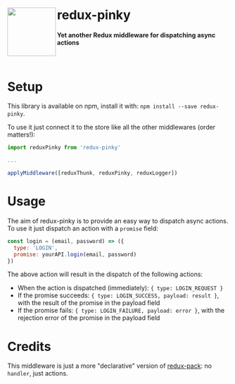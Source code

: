 # redux-pinky <img src="http://vignette3.wikia.nocookie.net/pacman/images/1/1f/PinkyNew.png/revision/latest?cb=20160603182431" width="110" align="left">
#### Yet another Redux middleware for dispatching async actions
<br/>

# Setup
This library is available on npm, install it with: `npm install --save redux-pinky`.

To use it just connect it to the store like all the other middlewares (order matters!):
```javascript
import reduxPinky from 'redux-pinky'

...

applyMiddleware([reduxThunk, reduxPinky, reduxLogger])
```

# Usage
The aim of redux-pinky is to provide an easy way to dispatch async actions.  
To use it just dispatch an action with a `promise` field:  
```javascript
const login = (email, password) => ({
  type: 'LOGIN',
  promise: yourAPI.login(email, password)
})
```

The above action will result in the dispatch of the following actions:
- When the action is dispatched (immediately): `{ type: LOGIN_REQUEST }`
- If the promise succeeds: `{ type: LOGIN_SUCCESS, payload: result }`, with the result of the promise in the payload field
- If the promise fails: `{ type: LOGIN_FAILURE, payload: error }`, with the rejection error of the promise in the payload field

# Credits
This middleware is just a more "declarative" version of [redux-pack](https://github.com/lelandrichardson/redux-pack): no `handler`, just actions.
